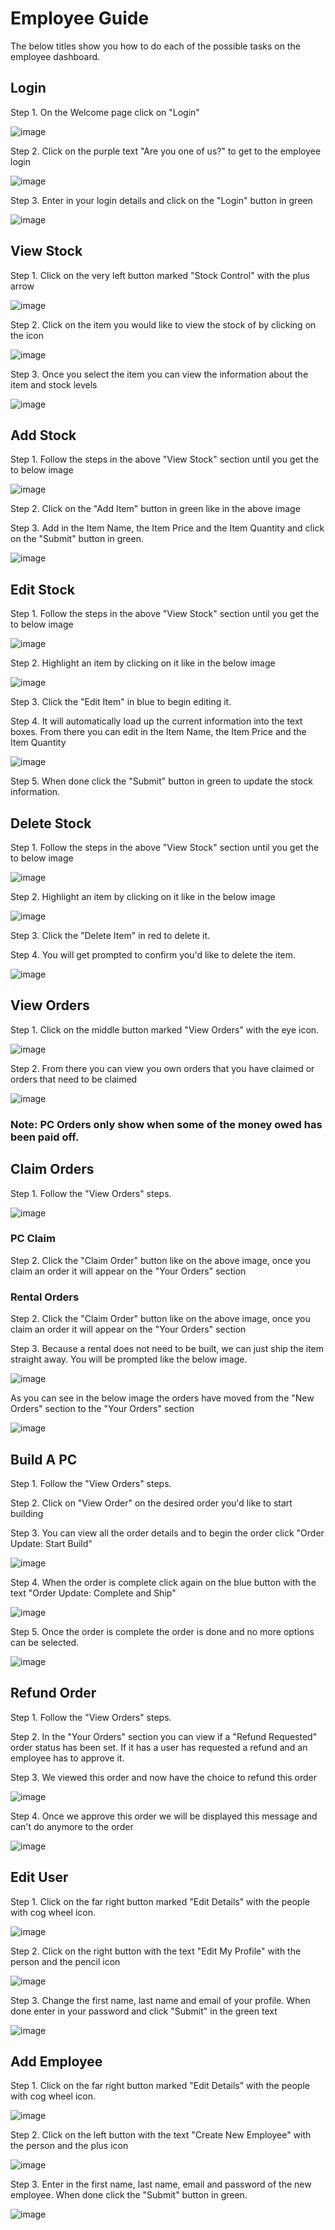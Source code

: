 # Employee Guide

The below titles show you how to do each of the possible tasks on the employee dashboard.

## Login

Step 1. On the Welcome page click on "Login"

![image](https://raw.githubusercontent.com/IAmAndyIE/WeBuildPCs/master/docs/img/employee/Screen%20Shot%202021-04-25%20at%2020.26.13.png?token=ASXKTQP3IEESU4UZXIP77PDAR4AYI)

Step 2. Click on the purple text "Are you one of us?" to get to the employee login

![image](https://raw.githubusercontent.com/IAmAndyIE/WeBuildPCs/master/docs/img/employee/Screen%20Shot%202021-04-25%20at%2020.26.22.png?token=ASXKTQOUHQBFGUM55O4YK2DAR4BII)

Step 3. Enter in your login details and click on the "Login" button in green

![image](https://raw.githubusercontent.com/IAmAndyIE/WeBuildPCs/master/docs/img/employee/Screen%20Shot%202021-04-25%20at%2020.26.40.png?token=ASXKTQJHZNTAATX63LLCSD3AR4CHK)

## View Stock

Step 1. Click on the very left button marked "Stock Control" with the plus arrow

![image](https://raw.githubusercontent.com/IAmAndyIE/WeBuildPCs/master/docs/img/employee/Screen%20Shot%202021-04-25%20at%2020.27.38.png?token=ASXKTQJ5T4XHONVHGRHOXXTAR4CLM)

Step 2. Click on the item you would like to view the stock of by clicking on the icon

![image](https://raw.githubusercontent.com/IAmAndyIE/WeBuildPCs/master/docs/img/employee/Screen%20Shot%202021-04-25%20at%2020.27.47.png?token=ASXKTQI7THMZ22LW26V4GM3AR4EXI)

Step 3. Once you select the item you can view the information about the item and stock levels

![image](https://raw.githubusercontent.com/IAmAndyIE/WeBuildPCs/master/docs/img/employee/Screen%20Shot%202021-04-25%20at%2020.27.58.png?token=ASXKTQN6G4YGRAMVEL3OH2TAR4GQW)

## Add Stock

Step 1. Follow the steps in the above "View Stock" section until you get the to below image

![image](https://raw.githubusercontent.com/IAmAndyIE/WeBuildPCs/master/docs/img/employee/Screen%20Shot%202021-04-25%20at%2020.27.58.png?token=ASXKTQN6G4YGRAMVEL3OH2TAR4GQW)

Step 2. Click on the "Add Item" button in green like in the above image

Step 3. Add in the Item Name, the Item Price and the Item Quantity and click on the "Submit" button in green.

![image](https://raw.githubusercontent.com/IAmAndyIE/WeBuildPCs/master/docs/img/employee/Screen%20Shot%202021-04-25%20at%2020.31.15.png?token=ASXKTQKQVPHUWT4XR7BAKR3AR4HAK)

## Edit Stock

Step 1. Follow the steps in the above "View Stock" section until you get the to below image

![image](https://raw.githubusercontent.com/IAmAndyIE/WeBuildPCs/master/docs/img/employee/Screen%20Shot%202021-04-25%20at%2020.27.58.png?token=ASXKTQN6G4YGRAMVEL3OH2TAR4GQW)

Step 2. Highlight an item by clicking on it like in the below image

![image](https://raw.githubusercontent.com/IAmAndyIE/WeBuildPCs/master/docs/img/employee/Screen%20Shot%202021-04-25%20at%2020.31.30.png?token=ASXKTQOO4OZO2CGIQCQOSA3AR4H6Y)

Step 3. Click the "Edit Item" in blue to begin editing it.

Step 4. It will automatically load up the current information into the text boxes.  From there you can edit in the Item Name, the Item Price and the Item Quantity

![image](https://raw.githubusercontent.com/IAmAndyIE/WeBuildPCs/master/docs/img/employee/Screen%20Shot%202021-04-25%20at%2020.31.44.png?token=ASXKTQI66XUEXYOBEWIZ7M3AR4IFY)

Step 5. When done click the "Submit" button in green to update the stock information.

## Delete Stock

Step 1. Follow the steps in the above "View Stock" section until you get the to below image

![image](https://raw.githubusercontent.com/IAmAndyIE/WeBuildPCs/master/docs/img/employee/Screen%20Shot%202021-04-25%20at%2020.27.58.png?token=ASXKTQN6G4YGRAMVEL3OH2TAR4GQW)

Step 2. Highlight an item by clicking on it like in the below image

![image](https://raw.githubusercontent.com/IAmAndyIE/WeBuildPCs/master/docs/img/employee/Screen%20Shot%202021-04-25%20at%2020.31.30.png?token=ASXKTQOO4OZO2CGIQCQOSA3AR4H6Y)

Step 3. Click the "Delete Item" in red to delete it.

Step 4. You will get prompted to confirm you'd like to delete the item.

![image](https://raw.githubusercontent.com/IAmAndyIE/WeBuildPCs/master/docs/img/employee/Screen%20Shot%202021-04-25%20at%2020.32.07.png?token=ASXKTQPDOOOC2TX7LKTY4D3AR4IOI)

## View Orders

Step 1. Click on the middle button marked "View Orders" with the eye icon.

![image](https://raw.githubusercontent.com/IAmAndyIE/WeBuildPCs/master/docs/img/employee/Screen%20Shot%202021-04-25%20at%2020.27.38.png?token=ASXKTQJ5T4XHONVHGRHOXXTAR4CLM)

Step 2. From there you can view you own orders that you have claimed or orders that need to be claimed

![image](https://raw.githubusercontent.com/IAmAndyIE/WeBuildPCs/master/docs/img/employee/Screen%20Shot%202021-04-25%20at%2020.32.33.png?token=ASXKTQN5BKE4M5HK4S5GYQLAR4RBQ)

### Note: PC Orders only show when some of the money owed has been paid off.

## Claim Orders

Step 1. Follow the "View Orders" steps.

![image](https://raw.githubusercontent.com/IAmAndyIE/WeBuildPCs/master/docs/img/employee/Screen%20Shot%202021-04-25%20at%2020.32.33.png?token=ASXKTQN5BKE4M5HK4S5GYQLAR4RBQ)

### PC Claim

Step 2. Click the "Claim Order" button like on the above image, once you claim an order it will appear on the "Your Orders" section

### Rental Orders

Step 2. Click the "Claim Order" button like on the above image, once you claim an order it will appear on the "Your Orders" section

Step 3. Because a rental does not need to be built, we can just ship the item straight away.  You will be prompted like the below image.

![image](https://raw.githubusercontent.com/IAmAndyIE/WeBuildPCs/master/docs/img/employee/Screen%20Shot%202021-04-25%20at%2020.32.50.png?token=ASXKTQKWDGDMP3I2UHWDG73AR4SEK)

As you can see in the below image the orders have moved from the "New Orders" section to the "Your Orders" section

![image](https://raw.githubusercontent.com/IAmAndyIE/WeBuildPCs/master/docs/img/employee/Screen%20Shot%202021-04-25%20at%2020.32.59.png?token=ASXKTQP72QXCX7UCCW7NY63AR4SGE)

## Build A PC

Step 1. Follow the "View Orders" steps.

Step 2. Click on "View Order" on the desired order you'd like to start building

Step 3. You can view all the order details and to begin the order click "Order Update: Start Build"

![image](https://raw.githubusercontent.com/IAmAndyIE/WeBuildPCs/master/docs/img/employee/Screen%20Shot%202021-04-25%20at%2020.35.22.png?token=ASXKTQL6ZTNX56LOV7PMIXLAR4TBY)

Step 4. When the order is complete click again on the blue button with the text "Order Update: Complete and Ship"

![image](https://raw.githubusercontent.com/IAmAndyIE/WeBuildPCs/master/docs/img/employee/Screen%20Shot%202021-04-25%20at%2020.35.31.png?token=ASXKTQJXGUDFMC3CVRFHMULAR4TPY)

Step 5. Once the order is complete the order is done and no more options can be selected.

![image](https://raw.githubusercontent.com/IAmAndyIE/WeBuildPCs/master/docs/img/employee/Screen%20Shot%202021-04-25%20at%2020.35.40.png?token=ASXKTQOMZESOWLMZI2XPAJDAR4TS6)

## Refund Order

Step 1. Follow the "View Orders" steps.

Step 2. In the "Your Orders" section you can view if a "Refund Requested" order status has been set.  If it has a user has requested a refund and an employee has to approve it. 

Step 3. We viewed this order and now have the choice to refund this order

![image](https://raw.githubusercontent.com/IAmAndyIE/WeBuildPCs/master/docs/img/employee/Screen%20Shot%202021-04-25%20at%2020.32.59.png?token=ASXKTQP72QXCX7UCCW7NY63AR4SGE)

Step 4. Once we approve this order we will be displayed this message and can't do anymore to the order

![image](https://raw.githubusercontent.com/IAmAndyIE/WeBuildPCs/master/docs/img/employee/Screen%20Shot%202021-04-25%20at%2020.35.09.png?token=ASXKTQOG36JKMSWU44324PTAR4S4W)

## Edit User

Step 1. Click on the far right button marked "Edit Details" with the people with cog wheel icon.

![image](https://raw.githubusercontent.com/IAmAndyIE/WeBuildPCs/master/docs/img/employee/Screen%20Shot%202021-04-25%20at%2020.27.38.png?token=ASXKTQJ5T4XHONVHGRHOXXTAR4CLM)

Step 2. Click on the right button with the text "Edit My Profile" with the person and the pencil icon

![image](https://raw.githubusercontent.com/IAmAndyIE/WeBuildPCs/master/docs/img/employee/Screen%20Shot%202021-04-25%20at%2020.35.55.png?token=ASXKTQMVRQETT3XO7EITW4DAR4T2U)

Step 3. Change the first name, last name and email of your profile.  When done enter in your password and click "Submit" in the green text

![image](https://raw.githubusercontent.com/IAmAndyIE/WeBuildPCs/master/docs/img/employee/Screen%20Shot%202021-04-25%20at%2020.36.04.png?token=ASXKTQLCA2XQQJQIYOGJNM3AR4T5O)

## Add Employee

Step 1. Click on the far right button marked "Edit Details" with the people with cog wheel icon.

![image](https://raw.githubusercontent.com/IAmAndyIE/WeBuildPCs/master/docs/img/employee/Screen%20Shot%202021-04-25%20at%2020.27.38.png?token=ASXKTQJ5T4XHONVHGRHOXXTAR4CLM)

Step 2. Click on the left button with the text "Create New Employee" with the person and the plus icon

![image](https://raw.githubusercontent.com/IAmAndyIE/WeBuildPCs/master/docs/img/employee/Screen%20Shot%202021-04-25%20at%2020.35.55.png?token=ASXKTQMVRQETT3XO7EITW4DAR4T2U)

Step 3. Enter in the first name, last name, email and password of the new employee.  When done click the "Submit" button in green.

![image](https://raw.githubusercontent.com/IAmAndyIE/WeBuildPCs/master/docs/img/employee/Screen%20Shot%202021-04-25%20at%2020.36.21.png?token=ASXKTQKGBREFKJSV64X4SGTAR4UC6)
